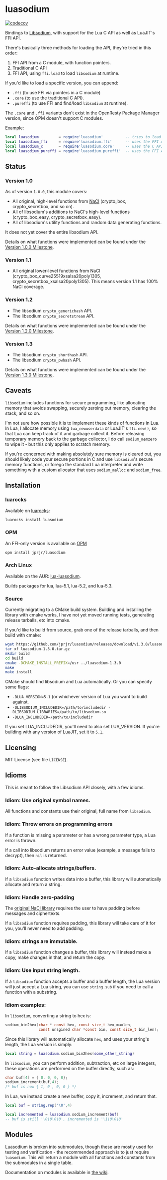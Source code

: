 # luasodium

[![codecov](https://codecov.io/gh/jprjr/luasodium/branch/main/graph/badge.svg?token=5vQm3fchNl)](https://codecov.io/gh/jprjr/luasodium)

Bindings to [Libsodium](https://libsodium.gitbook.io/doc/), with support
for the Lua C API as well as LuaJIT's FFI API.

There's basically three methods for loading the API, they're tried in
this order:

1. FFI API from a C module, with function pointers.
2. Traditional C API
3. FFI API, using `ffi.load` to load `libsodium` at runtime.

If you'd like to load a specific version, you can append:

* `.ffi` (to use FFI via pointers in a C module)
* `.core` (to use the traditional C API).
* `.pureffi` (to use FFI and find/load `libsodium` at runtime).

The `.core` and `.ffi` variants don't exist in the OpenResty
Package Manager version, since OPM doesn't support C
modules.

Example:

```lua
local luasodium         = require'luasodium'          -- tries to load FFI, fallback to C API
local luasodium_ffi     = require'luasodium.ffi'      -- uses the FFI API (in a C module)
local luasodium_c       = require'luasodium.core'     -- uses the C API
local luasodium_pureffi = require'luasodium.pureffi'  -- uses the FFI API (without any C modules)
```

## Status

### Version 1.0

As of version `1.0.0`, this module covers:

* All original, high-level functions from [NaCl](http://nacl.cr.yp.to/index.html)
(crypto\_box, crypto\_secretbox, and so on).
* All of libsodium's additions to NaCl's high-level functions (crypto\_box\_easy,
crypto\_secretbox\_easy).
* All of libsodium's utility functions and random data generating functions.

It does not yet cover the entire libsodium API.

Details on what functions were implemented can be found under the
[Version 1.0.0 Milestone](https://github.com/jprjr/luasodium/milestone/1?closed=1).

### Version 1.1

* All original lower-level functions from NaCl (crypto\_box\_curve25519xsalsa20poly1305,
crypto\_secretbox\_xsalsa20poly1305). This means version 1.1 has 100% NaCl coverage.

### Version 1.2

* The libsodium `crypto_generichash` API.
* The libsodium `crypto_secretstream` API.

Details on what functions were implemented can be found under the
[Version 1.2.0 Milestone](https://github.com/jprjr/luasodium/milestone/3?closed=1).

### Version 1.3

* The libsodium `crypto_shorthash` API.
* The libsodium `crypto_pwhash` API.

Details on what functions were implemented can be found under the
[Version 1.3.0 Milestone](https://github.com/jprjr/luasodium/milestone/5?closed=1).


## Caveats

`libsodium` includes functions for secure programming, like allocating
memory that avoids swapping, securely zeroing out memory, clearing
the stack, and so on.

I'm not sure how possible it is to implement these kinds of functions
in Lua. In Lua, I allocate memory using `lua_newuserdata` or LuaJIT's
`ffi.new()`, so that Lua can keep track of it and garbage collect it.
Before releasing temporary memory back to the garbage collector, I do
call `sodium_memzero` to wipe it - but this only applies to scratch
memory.

If you're concerned with making absolutely sure memory is cleared
out, you should likely code your secure portions in C and use
`libsodium`'s secure memory functions, or forego the standard
Lua interpreter and write something with a custom allocator
that uses `sodium_malloc` and `sodium_free`.

## Installation

### luarocks

Available on [luarocks](https://luarocks.org/modules/jprjr/luasodium):

```bash
luarocks install luasodium
```

### OPM

An FFI-only version is available on [OPM](https://opm.openresty.org/package/jprjr/luasodium/)

```bash
opm install jprjr/luasodium
```

### Arch Linux

Available on the AUR: [lua-luasodium](https://aur.archlinux.org/packages/lua-luasodium/).

Builds packages for lua, lua-5.1, lua-5.2, and lua-5.3.

### Source

Currently migrating to a CMake build system. Building and installing
the library with cmake works, I have not yet moved running tests, generating
release tarballs, etc into cmake.

If you'd like to build from source, grab
one of the release tarballs, and then build with cmake:

```bash
wget https://github.com/jprjr/luasodium/releases/download/v1.3.0/luasodium-1.3.0.tar.gz
tar xf luasodium-1.3.0.tar.gz
mkdir build
cd build
cmake -DCMAKE_INSTALL_PREFIX=/usr ../luasodium-1.3.0
make
make install
```

CMake should find libsodium and Lua automatically. Or you can specify some flags:

* `-DLUA_VERSION=5.1` (or whichever version of Lua you want to build against.
* `-DLIBSODIUM_INCLUDEDIR=/path/to/includedir -DLIBSODIUM_LIBRARIES=/path/to/libsodium.so`
* `-DLUA_INCLUDEDIR=/path/to/includedir`

If you set LUA_INCLUDEDIR, you'll need to also set LUA_VERSION. If you're building with
any version of LuaJIT, set it to `5.1`.


## Licensing

MIT License (see file `LICENSE`).

## Idioms

This is meant to follow the Libsodium API closely, with a few idioms.

### Idiom: Use original symbol names.

All functions and constants use their original, full name from `libsodium`.

### Idiom: Throw errors on programming errors

If a function is missing a parameter or has a wrong parameter type,
a Lua error is thrown.

If a call into libsodium returns an error value (example, a message
fails to decrypt), then `nil` is returned.

### Idiom: Auto-allocate strings/buffers.

If a `libsodium` function writes data into a buffer,
this library will automatically allocate and return
a string.

### Idiom: Handle zero-padding

The [original NaCl library](https://nacl.cr.yp.to/) requires the
user to have padding before messages and ciphertexts.

If a `libsodium` function requires padding, this library
will take care of it for you, you'll never need to add padding.


### Idiom: strings are immutable.

If a `libsodium` function changes a buffer, this
library will instead make a copy, make changes
in that, and return the copy.

### Idiom: Use input string length.

If a `libsodium` function accepts a buffer and a buffer
length, the Lua version will just accept a Lua string, you
can use `string.sub` if you need to call a function with
a substring.


### Idiom examples:

In `libsodium`, converting a string to hex is:

```c
sodium_bin2hex(char * const hex, const size_t hex_maxlen,
               const unsgined char *const bin, const size_t bin_len);
```

Since this library will automatically allocate `hex`, and
uses your string's length, the Lua version is simply:

```lua
local string = luasodium.sodium_bin2hex(some_other_string)
```

In `libsodium`, you can perform addition, subtraction, etc
on large integers, these operations are performed on the
buffer directly, such as:

```c
char buf[4] = { 0, 0, 0, 0};
sodium_increment(buf,4);
/* buf is now { 1, 0 , 0, 0 } */
```

In Lua, we instead create a new buffer, copy it, increment,
and return that.

```lua
local buf = string.rep('\0',4)

local incremented = luasodium.sodium_increment(buf)
-- buf is still '\0\0\0\0', incremented is '\1\0\0\0'
```

## Modules

Luasodium is broken into submodules, though these are mostly used
for testing and verification - the recommended approach is to
just require `luasodium`. This will return a module with
all functions and constants from the submodules in a single
table.

Documentation on modules is available in [the wiki](https://github.com/jprjr/luasodium/wiki/Modules).

